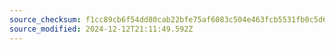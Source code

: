 ```yaml
---
source_checksum: f1cc89cb6f54dd80cab22bfe75af6083c504e463fcb5531fb0c5d640d199ead6
source_modified: 2024-12-12T21:11:49.592Z
---
```


